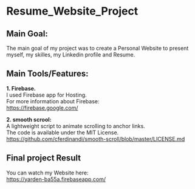# Resume_Website_Project

## Main Goal:
The main goal of my project was to create a Personal Website to present myself, my skilles, my Linkedin profile and Resume.

## Main Tools/Features:
**1. Firebase.**<br/>
I used Firebase app for Hosting.<br/>
For more information about Firebase:<br/>
https://firebase.google.com/

**2. smooth scrool:**<br/>
A lightweight script to animate scrolling to anchor links.<br/>
The code is available under the MIT License.<br/>
https://github.com/cferdinandi/smooth-scroll/blob/master/LICENSE.md

## Final project Result 
You can watch my Website here:<br/>
https://yarden-ba55a.firebaseapp.com/
